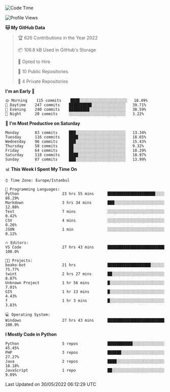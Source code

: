 <!--START_SECTION:waka-->
![Code Time](http://img.shields.io/badge/Code%20Time-252%20hrs%2059%20mins-blue)

![Profile Views](http://img.shields.io/badge/Profile%20Views-0-blue)

**🐱 My GitHub Data** 

> 🏆 626 Contributions in the Year 2022
 > 
> 📦 106.8 kB Used in GitHub's Storage 
 > 
> 💼 Opted to Hire
 > 
> 📜 10 Public Repositories 
 > 
> 🔑 4 Private Repositories  
 > 
**I'm an Early 🐤** 

```text
🌞 Morning    115 commits    ████░░░░░░░░░░░░░░░░░░░░░   18.49% 
🌆 Daytime    247 commits    ██████████░░░░░░░░░░░░░░░   39.71% 
🌃 Evening    240 commits    █████████░░░░░░░░░░░░░░░░   38.59% 
🌙 Night      20 commits     ░░░░░░░░░░░░░░░░░░░░░░░░░   3.22%

```
📅 **I'm Most Productive on Saturday** 

```text
Monday       83 commits     ███░░░░░░░░░░░░░░░░░░░░░░   13.34% 
Tuesday      116 commits    ████░░░░░░░░░░░░░░░░░░░░░   18.65% 
Wednesday    96 commits     ███░░░░░░░░░░░░░░░░░░░░░░   15.43% 
Thursday     58 commits     ██░░░░░░░░░░░░░░░░░░░░░░░   9.32% 
Friday       64 commits     ██░░░░░░░░░░░░░░░░░░░░░░░   10.29% 
Saturday     118 commits    ████░░░░░░░░░░░░░░░░░░░░░   18.97% 
Sunday       87 commits     ███░░░░░░░░░░░░░░░░░░░░░░   13.99%

```


📊 **This Week I Spent My Time On** 

```text
⌚︎ Time Zone: Europe/Istanbul

💬 Programming Languages: 
Python                   23 hrs 55 mins      █████████████████████░░░░   86.29% 
Markdown                 3 hrs 34 mins       ███░░░░░░░░░░░░░░░░░░░░░░   12.88% 
Text                     7 mins              ░░░░░░░░░░░░░░░░░░░░░░░░░   0.42% 
CSV                      4 mins              ░░░░░░░░░░░░░░░░░░░░░░░░░   0.26% 
JSON                     1 min               ░░░░░░░░░░░░░░░░░░░░░░░░░   0.12%

🔥 Editors: 
VS Code                  27 hrs 43 mins      █████████████████████████   100.0%

🐱‍💻 Projects: 
beako-bot                21 hrs              ███████████████████░░░░░░   75.77% 
twint                    2 hrs 27 mins       ██░░░░░░░░░░░░░░░░░░░░░░░   8.87% 
Unknown Project          1 hr 56 mins        █░░░░░░░░░░░░░░░░░░░░░░░░   7.01% 
GIS                      1 hr 13 mins        █░░░░░░░░░░░░░░░░░░░░░░░░   4.43% 
f                        1 hr 3 mins         █░░░░░░░░░░░░░░░░░░░░░░░░   3.83%

💻 Operating System: 
Windows                  27 hrs 43 mins      █████████████████████████   100.0%

```

**I Mostly Code in Python** 

```text
Python                   5 repos             ███████████░░░░░░░░░░░░░░   45.45% 
PHP                      3 repos             ██████░░░░░░░░░░░░░░░░░░░   27.27% 
Java                     2 repos             ████░░░░░░░░░░░░░░░░░░░░░   18.18% 
JavaScript               1 repo              ██░░░░░░░░░░░░░░░░░░░░░░░   9.09%

```



 Last Updated on 30/05/2022 06:12:29 UTC
<!--END_SECTION:waka-->

<!--
**3nws/3nws** is a ✨ _special_ ✨ repository because its `README.md` (this file) appears on your GitHub profile.

Here are some ideas to get you started:

- 🔭 I’m currently working on ...
- 🌱 I’m currently learning ...
- 👯 I’m looking to collaborate on ...
- 🤔 I’m looking for help with ...
- 💬 Ask me about ...
- 📫 How to reach me: ...
- 😄 Pronouns: ...
- ⚡ Fun fact: ...
-->
